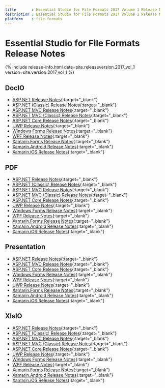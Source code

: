 ```yaml
---
title		: Essential Studio for File Formats 2017 Volume 1 Release Notes
description	: Essential Studio for File Formats 2017 Volume 1 Release Notes
platform	: file-formats
---
```


# Essential Studio for File Formats Release Notes

{% include release-info.html date=site.releaseversion.2017_vol_1 version=site.version.2017_vol_1 %} 

## DocIO

* [ASP.NET Release Notes](/aspnet/release-notes/v15.1.0.33#docio){:target="_blank"}
* [ASP.NET (Classic) Release Notes](/aspnet-classic/release-notes/v15.1.0.33#docio){:target="_blank"}
* [ASP.NET MVC Release Notes](/aspnetmvc/release-notes/v15.1.0.33#docio){:target="_blank"}
* [ASP.NET MVC (Classic) Release Notes](/aspnetmvc-classic/release-notes/v15.1.0.33#docio){:target="_blank"}
* [ASP.NET Core Release Notes](/aspnet-core/release-notes/v15.1.0.33#docio){:target="_blank"}
* [UWP Release Notes](/uwp/release-notes/v15.1.0.33#docio){:target="_blank"}
* [Windows Forms Release Notes](/windowsforms/release-notes/v15.1.0.33#docio){:target="_blank"}
* [WPF Release Notes](/wpf/release-notes/v15.1.0.33#docio){:target="_blank"}
* [Xamarin.Forms Release Notes](/xamarin/release-notes/v15.1.0.33#docio){:target="_blank"}
* [Xamarin.Android Release Notes](/xamarin-android/release-notes/v15.1.0.33#docio){:target="_blank"}
* [Xamarin.iOS Release Notes](/xamarin-ios/release-notes/v15.1.0.33#docio){:target="_blank"}

## PDF

* [ASP.NET Release Notes](/aspnet/release-notes/v15.1.0.33#pdf){:target="_blank"}
* [ASP.NET (Classic) Release Notes](/aspnet-classic/release-notes/v15.1.0.33#pdf){:target="_blank"}
* [ASP.NET MVC Release Notes](/aspnetmvc/release-notes/v15.1.0.33#pdf){:target="_blank"}
* [ASP.NET MVC (Classic) Release Notes](/aspnetmvc-classic/release-notes/v15.1.0.33#pdf){:target="_blank"}
* [ASP.NET Core Release Notes](/aspnet-core/release-notes/v15.1.0.33#pdf){:target="_blank"}
* [UWP Release Notes](/uwp/release-notes/v15.1.0.33#pdf){:target="_blank"}
* [Windows Forms Release Notes](/windowsforms/release-notes/v15.1.0.33#pdf){:target="_blank"}
* [WPF Release Notes](/wpf/release-notes/v15.1.0.33#pdf){:target="_blank"}
* [Xamarin.Forms Release Notes](/xamarin/release-notes/v15.1.0.33#pdf){:target="_blank"}
* [Xamarin.Android Release Notes](/xamarin-android/release-notes/v15.1.0.33#pdf){:target="_blank"}
* [Xamarin.iOS Release Notes](/xamarin-ios/release-notes/v15.1.0.33#pdf){:target="_blank"}

## Presentation

* [ASP.NET Release Notes](/aspnet/release-notes/v15.1.0.33#presentation){:target="_blank"}
* [ASP.NET MVC Release Notes](/aspnetmvc/release-notes/v15.1.0.33#presentation){:target="_blank"}
* [ASP.NET Core Release Notes](/aspnet-core/release-notes/v15.1.0.33#presentation){:target="_blank"}
* [Windows Forms Release Notes](/windowsforms/release-notes/v15.1.0.33#presentation){:target="_blank"}
* [WPF Release Notes](/wpf/release-notes/v15.1.0.33#presentation){:target="_blank"}
* [UWP Release Notes](/uwp/release-notes/v15.1.0.33#presentation){:target="_blank"}
* [Xamarin.Forms Release Notes](/xamarin/release-notes/v15.1.0.33#presentation){:target="_blank"}
* [Xamarin.Android Release Notes](/xamarin-android/release-notes/v15.1.0.33#presentation){:target="_blank"}
* [Xamarin.iOS Release Notes](/xamarin-ios/release-notes/v15.1.0.33#presentation){:target="_blank"}

## XlsIO

* [ASP.NET Release Notes](/aspnet/release-notes/v15.1.0.33#xlsio){:target="_blank"}
* [ASP.NET (Classic) Release Notes](/aspnet-classic/release-notes/v15.1.0.33#xlsio){:target="_blank"}
* [ASP.NET MVC Release Notes](/aspnetmvc/release-notes/v15.1.0.33#xlsio){:target="_blank"}
* [ASP.NET MVC (Classic) Release Notes](/aspnetmvc-classic/release-notes/v15.1.0.33#xlsio){:target="_blank"}
* [ASP.NET Core Release Notes](/aspnet-core/release-notes/v15.1.0.33#xlsio){:target="_blank"}
* [UWP Release Notes](/uwp/release-notes/v15.1.0.33#xlsio){:target="_blank"}
* [Windows Forms Release Notes](/windowsforms/release-notes/v15.1.0.33#xlsio){:target="_blank"}
* [WPF Release Notes](/wpf/release-notes/v15.1.0.33#xlsio){:target="_blank"}
* [Xamarin.Forms Release Notes](/xamarin/release-notes/v15.1.0.33#xlsio){:target="_blank"}
* [Xamarin.Android Release Notes](/xamarin-android/release-notes/v15.1.0.33#xlsio){:target="_blank"}
* [Xamarin.iOS Release Notes](/xamarin-ios/release-notes/v15.1.0.33#xlsio){:target="_blank"}